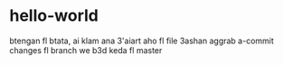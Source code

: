 # hello-world
btengan fl btata, ai klam 
ana 3'aiart aho fl file 3ashan aggrab a-commit changes fl branch we b3d keda fl master
